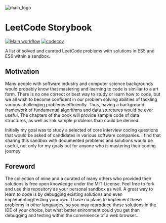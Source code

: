 ![main_logo](https://raw.githubusercontent.com/psychobolt/leetcode-storybook/master/logo.png)

# LeetCode Storybook

[![Main workflow](https://github.com/psychobolt/leetcode-storybook/actions/workflows/main.yml/badge.svg)](https://github.com/psychobolt/eetcode-storybook/actions/workflows/main.yml)
[![codecov](https://codecov.io/gh/psychobolt/eetcode-storybook/branch/master/graph/badge.svg?flag=react-rollup-boilerplate)](https://codecov.io/gh/psychobolt/eetcode-storybook/tree/master/src)

A list of solved and curated LeetCode problems with solutions in ES5 and ES6 within a sandbox.

## Motivation

Many people with software industry and computer science backgrounds would probably know that mastering and learning to code is similiar to a art form. There is no one correct or best way to study or learn how to code, but we all wish to become confident in our problem solving abilities of tackling various challenging problems efficiently. Thus, having a background framework of fundamental algorithms and data sturctures would be ever useful. The chapters of the book will provide sample code of data structures, as well as link sample problems than could be derived.

Initially my goal was to study a selected of core interview coding questions that would be asked of candidates in various software companies. I find that sharing this sandbox with documented problems and solutions would be useful, not only for my goals but for anyone who is mastering their coding journey. 

## Foreword

The collection of mine and a curated of many others who provided their solutions is free open knowledge under the MIT License. Feel free to fork and use this repository as your personal sandbox as well. A great way to learn to code is by debugging existing solutions and even implementing/testing your own. I have no plans to implement these problems in other languages, so you may reproduce these solutions in the IDE of your choice, but what better enironment could you get than debugging and testing within the convenience of a web browser...
